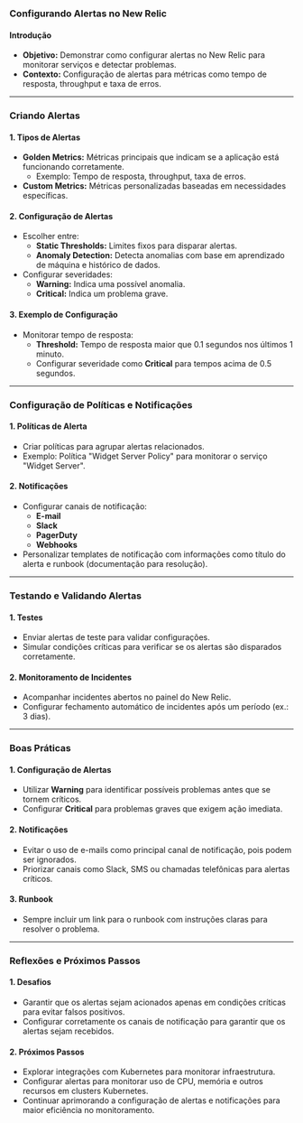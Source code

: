### Configurando Alertas no New Relic

#### Introdução

- **Objetivo:** Demonstrar como configurar alertas no New Relic para monitorar serviços e detectar problemas.
- **Contexto:** Configuração de alertas para métricas como tempo de resposta, throughput e taxa de erros.

---

### Criando Alertas

#### 1. **Tipos de Alertas**

- **Golden Metrics:** Métricas principais que indicam se a aplicação está funcionando corretamente.
  - Exemplo: Tempo de resposta, throughput, taxa de erros.
- **Custom Metrics:** Métricas personalizadas baseadas em necessidades específicas.

#### 2. **Configuração de Alertas**

- Escolher entre:
  - **Static Thresholds:** Limites fixos para disparar alertas.
  - **Anomaly Detection:** Detecta anomalias com base em aprendizado de máquina e histórico de dados.
- Configurar severidades:
  - **Warning:** Indica uma possível anomalia.
  - **Critical:** Indica um problema grave.

#### 3. **Exemplo de Configuração**

- Monitorar tempo de resposta:
  - **Threshold:** Tempo de resposta maior que 0.1 segundos nos últimos 1 minuto.
  - Configurar severidade como **Critical** para tempos acima de 0.5 segundos.

---

### Configuração de Políticas e Notificações

#### 1. **Políticas de Alerta**

- Criar políticas para agrupar alertas relacionados.
- Exemplo: Política "Widget Server Policy" para monitorar o serviço "Widget Server".

#### 2. **Notificações**

- Configurar canais de notificação:
  - **E-mail**
  - **Slack**
  - **PagerDuty**
  - **Webhooks**
- Personalizar templates de notificação com informações como título do alerta e runbook (documentação para resolução).

---

### Testando e Validando Alertas

#### 1. **Testes**

- Enviar alertas de teste para validar configurações.
- Simular condições críticas para verificar se os alertas são disparados corretamente.

#### 2. **Monitoramento de Incidentes**

- Acompanhar incidentes abertos no painel do New Relic.
- Configurar fechamento automático de incidentes após um período (ex.: 3 dias).

---

### Boas Práticas

#### 1. **Configuração de Alertas**

- Utilizar **Warning** para identificar possíveis problemas antes que se tornem críticos.
- Configurar **Critical** para problemas graves que exigem ação imediata.

#### 2. **Notificações**

- Evitar o uso de e-mails como principal canal de notificação, pois podem ser ignorados.
- Priorizar canais como Slack, SMS ou chamadas telefônicas para alertas críticos.

#### 3. **Runbook**

- Sempre incluir um link para o runbook com instruções claras para resolver o problema.

---

### Reflexões e Próximos Passos

#### 1. **Desafios**

- Garantir que os alertas sejam acionados apenas em condições críticas para evitar falsos positivos.
- Configurar corretamente os canais de notificação para garantir que os alertas sejam recebidos.

#### 2. **Próximos Passos**

- Explorar integrações com Kubernetes para monitorar infraestrutura.
- Configurar alertas para monitorar uso de CPU, memória e outros recursos em clusters Kubernetes.
- Continuar aprimorando a configuração de alertas e notificações para maior eficiência no monitoramento.
